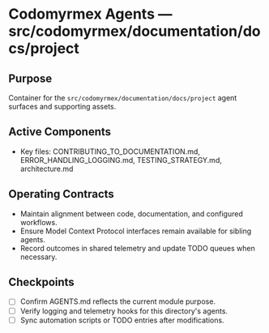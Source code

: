 # Codomyrmex Agents — src/codomyrmex/documentation/docs/project

## Purpose
Container for the `src/codomyrmex/documentation/docs/project` agent surfaces and supporting assets.

## Active Components
- Key files: CONTRIBUTING_TO_DOCUMENTATION.md, ERROR_HANDLING_LOGGING.md, TESTING_STRATEGY.md, architecture.md

## Operating Contracts
- Maintain alignment between code, documentation, and configured workflows.
- Ensure Model Context Protocol interfaces remain available for sibling agents.
- Record outcomes in shared telemetry and update TODO queues when necessary.

## Checkpoints
- [ ] Confirm AGENTS.md reflects the current module purpose.
- [ ] Verify logging and telemetry hooks for this directory's agents.
- [ ] Sync automation scripts or TODO entries after modifications.
